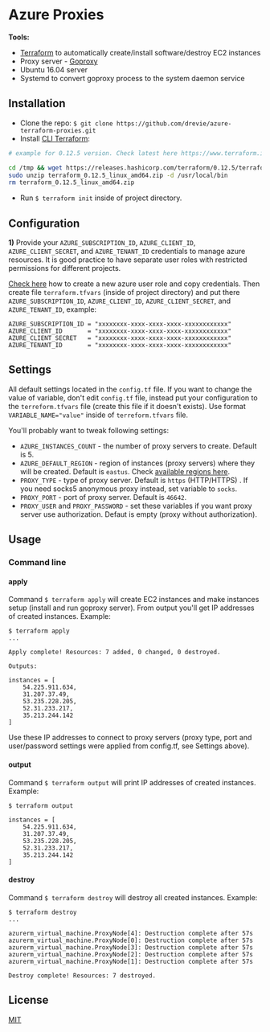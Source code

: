# Azure Proxies



**Tools:**
* [Terraform](https://www.terraform.io/) to automatically create/install software/destroy EC2 instances
* Proxy server - [Goproxy](https://github.com/snail007/goproxy)
* Ubuntu 16.04 server
* Systemd to convert goproxy process to the system daemon service


## Installation

* Clone the repo: `$ git clone https://github.com/drevie/azure-terraform-proxies.git`
* Install [CLI Terraform](https://www.terraform.io/intro/getting-started/install.html):

```bash
# example for 0.12.5 version. Check latest here https://www.terraform.io/downloads.html

cd /tmp && wget https://releases.hashicorp.com/terraform/0.12.5/terraform_0.12.5_linux_amd64.zip
sudo unzip terraform_0.12.5_linux_amd64.zip -d /usr/local/bin
rm terraform_0.12.5_linux_amd64.zip
```

* Run `$ terraform init` inside of project directory.

## Configuration

**1)** Provide your `AZURE_SUBSCRIPTION_ID`, `AZURE_CLIENT_ID`, `AZURE_CLIENT_SECRET`, and `AZURE_TENANT_ID` credentials to manage azure resources. It is good practice to have separate user roles with restricted permissions for different projects.

[Check here](https://docs.microsoft.com/en-us/azure/media-services/previous/media-services-portal-get-started-with-aad) how to create a new azure user role and copy credentials. Then create file `terraform.tfvars` (inside of project directory) and put there `AZURE_SUBSCRIPTION_ID`, `AZURE_CLIENT_ID`, `AZURE_CLIENT_SECRET`, and `AZURE_TENANT_ID`, example:

```
AZURE_SUBSCRIPTION_ID = "xxxxxxxx-xxxx-xxxx-xxxx-xxxxxxxxxxxx"
AZURE_CLIENT_ID       = "xxxxxxxx-xxxx-xxxx-xxxx-xxxxxxxxxxxx"
AZURE_CLIENT_SECRET   = "xxxxxxxx-xxxx-xxxx-xxxx-xxxxxxxxxxxx"
AZURE_TENANT_ID       = "xxxxxxxx-xxxx-xxxx-xxxx-xxxxxxxxxxxx"
```


## Settings

All default settings located in the `config.tf` file. If you want to change the value of variable, don't edit `config.tf` file, instead put your configuration to the `terreform.tfvars` file (create this file if it doesn't exists). Use format `VARIABLE_NAME="value"` inside of `terreform.tfvars` file.

You'll probably want to tweak following settings:

* `AZURE_INSTANCES_COUNT` - the number of proxy servers to create. Default is 5.
* `AZURE_DEFAULT_REGION` - region of instances (proxy servers) where they will be created. Default is `eastus`. Check [available regions here](https://azure.microsoft.com/en-us/global-infrastructure/locations/). 
* `PROXY_TYPE` - type of proxy server. Default is `https` (HTTP/HTTPS) . If you need socks5 anonymous proxy instead, set variable to `socks`.
* `PROXY_PORT` - port of proxy server. Default is `46642`.
* `PROXY_USER` and `PROXY_PASSWORD` - set these variables if you want proxy server use authorization. Defaut is empty (proxy without authorization).

## Usage
### Command line
#### apply

Command `$ terraform apply` will create EC2 instances and make instances setup (install and run goproxy server). From output you'll get IP addresses of created instances. Example:

```
$ terraform apply
...

Apply complete! Resources: 7 added, 0 changed, 0 destroyed.

Outputs:

instances = [
    54.225.911.634,
    31.207.37.49,
    53.235.228.205,
    52.31.233.217,
    35.213.244.142
]
```

Use these IP addresses to connect to proxy servers (proxy type, port and user/password settings were applied from config.tf, see Settings above).

#### output

Command `$ terraform output` will print IP addresses of created instances. Example:

```
$ terraform output

instances = [
    54.225.911.634,
    31.207.37.49,
    53.235.228.205,
    52.31.233.217,
    35.213.244.142
]
```

#### destroy

Command `$ terraform destroy` will destroy all created instances. Example:

```
$ terraform destroy
...

azurerm_virtual_machine.ProxyNode[4]: Destruction complete after 57s
azurerm_virtual_machine.ProxyNode[0]: Destruction complete after 57s
azurerm_virtual_machine.ProxyNode[3]: Destruction complete after 57s
azurerm_virtual_machine.ProxyNode[2]: Destruction complete after 57s
azurerm_virtual_machine.ProxyNode[1]: Destruction complete after 57s

Destroy complete! Resources: 7 destroyed.
```

## License

[MIT](https://opensource.org/licenses/MIT)
